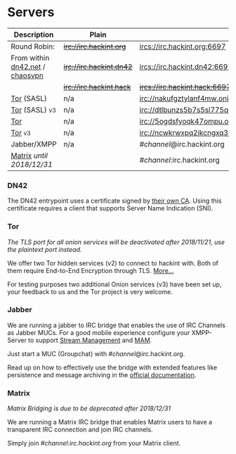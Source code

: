 # Servers
| Description                          | Plain                     | TLS (recommended)                                       |
|--------------------------------------|---------------------------|---------------------------------------------------------|
| Round Robin:                         | <s><irc://irc.hackint.org></s>   | <ircs://irc.hackint.org:6697>                    |
| From within [dn42.net] / [chaosvpn]  | <s><irc://irc.hackint.dn42></s>  | <ircs://irc.hackint.dn42:6697>                   |
|                                      | <s><irc://irc.hackint.hack></s>  | <s><ircs://irc.hackint.hack:6697></s>            |
| [Tor] (SASL)                         | n/a                       | <irc://nakufgztylanf4mw.onion:6667>                     |
| [Tor] (SASL) <small>v3</small>       | n/a                       | <irc://dtlbunzs5b7s5sl775quwezleyeplxzicdoh3cnhm7feolxmkfd42nqd.onion:6667> |
| [Tor]                                | n/a                       | <irc://5ogdsfyoqk47ompu.onion:6667>                     |
| [Tor] <small>v3</small >             | n/a                       | <irc://ncwkrwxpq2ikcngxq3dy2xctuheniggtqeibvgofixpzvrwpa77tozqd.onion:6667> |
| Jabber/XMPP                          | n/a                       | *#channel*@irc.hackint.org                              |
| [Matrix] *until 2018/12/31*          |                           | *#channel*:irc.hackint.org                              |

### DN42

The DN42 entrypoint uses a certificate signed by [their own CA](https://dn42.net/services/Certificate-Authority). Using this certificate requires a client that supports Server Name Indication (SNI).

### Tor

*The TLS port for all onion services will be deactivated after 2018/11/21, use the plaintext port instead.*

We offer two Tor hidden services (v2) to connect to hackint with. Both of them require End-to-End Encryption through TLS. [More...](connect#Tor)

For testing purposes two additional Onion services (v3) have been set up, your feedback to us and the Tor project is very welcome.

### Jabber

We are running a jabber to IRC bridge that enables the use of IRC Channels as Jabber MUCs. For a good mobile experience configure your XMPP-Server to support [Stream Management](https://xmpp.org/extensions/xep-0198.html) and [MAM](https://xmpp.org/extensions/xep-0313.html).


Just start a MUC (Groupchat) with *#channel*@irc.hackint.org.

Read up on how to effectively use the bridge with extended features like persistence and message archiving in the [official documentation](https://doc.biboumi.louiz.org/user.html).

### Matrix

*Matrix Bridging is due to be deprecated after 2018/12/31*

We are running a Matrix IRC bridge that enables Matrix users to have a transparent IRC connection and join IRC channels.

Simply join *#channel:irc.hackint.org* from your Matrix client.

[dn42.net]: https://dn42.net
[chaosvpn]: https://wiki.hamburg.ccc.de/ChaosVPN
[Tor]: https://www.torproject.org/
[Matrix]: https://matrix.org
